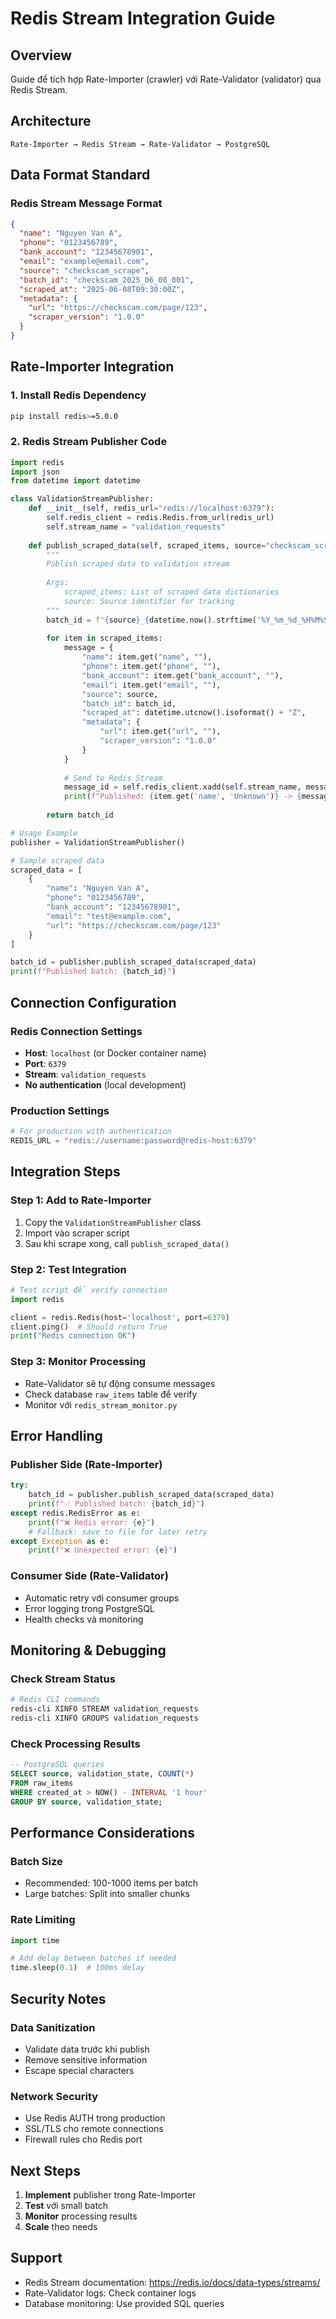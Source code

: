 # Redis Stream Integration Guide

## Overview
Guide để tích hợp Rate-Importer (crawler) với Rate-Validator (validator) qua Redis Stream.

## Architecture
```
Rate-Importer → Redis Stream → Rate-Validator → PostgreSQL
```

## Data Format Standard

### Redis Stream Message Format
```json
{
  "name": "Nguyen Van A",
  "phone": "0123456789", 
  "bank_account": "12345678901",
  "email": "example@email.com",
  "source": "checkscam_scrape",
  "batch_id": "checkscam_2025_06_08_001",
  "scraped_at": "2025-06-08T09:30:00Z",
  "metadata": {
    "url": "https://checkscam.com/page/123",
    "scraper_version": "1.0.0"
  }
}
```

## Rate-Importer Integration

### 1. Install Redis Dependency
```bash
pip install redis>=5.0.0
```

### 2. Redis Stream Publisher Code
```python
import redis
import json
from datetime import datetime

class ValidationStreamPublisher:
    def __init__(self, redis_url="redis://localhost:6379"):
        self.redis_client = redis.Redis.from_url(redis_url)
        self.stream_name = "validation_requests"
    
    def publish_scraped_data(self, scraped_items, source="checkscam_scrape"):
        """
        Publish scraped data to validation stream
        
        Args:
            scraped_items: List of scraped data dictionaries
            source: Source identifier for tracking
        """
        batch_id = f"{source}_{datetime.now().strftime('%Y_%m_%d_%H%M%S')}"
        
        for item in scraped_items:
            message = {
                "name": item.get("name", ""),
                "phone": item.get("phone", ""),
                "bank_account": item.get("bank_account", ""),
                "email": item.get("email", ""),
                "source": source,
                "batch_id": batch_id,
                "scraped_at": datetime.utcnow().isoformat() + "Z",
                "metadata": {
                    "url": item.get("url", ""),
                    "scraper_version": "1.0.0"
                }
            }
            
            # Send to Redis Stream
            message_id = self.redis_client.xadd(self.stream_name, message)
            print(f"Published: {item.get('name', 'Unknown')} -> {message_id}")
        
        return batch_id

# Usage Example
publisher = ValidationStreamPublisher()

# Sample scraped data
scraped_data = [
    {
        "name": "Nguyen Van A",
        "phone": "0123456789",
        "bank_account": "12345678901",
        "email": "test@example.com",
        "url": "https://checkscam.com/page/123"
    }
]

batch_id = publisher.publish_scraped_data(scraped_data)
print(f"Published batch: {batch_id}")
```

## Connection Configuration

### Redis Connection Settings
- **Host**: `localhost` (or Docker container name)
- **Port**: `6379`
- **Stream**: `validation_requests`
- **No authentication** (local development)

### Production Settings
```python
# For production with authentication
REDIS_URL = "redis://username:password@redis-host:6379"
```

## Integration Steps

### Step 1: Add to Rate-Importer
1. Copy the `ValidationStreamPublisher` class
2. Import vào scraper script
3. Sau khi scrape xong, call `publish_scraped_data()`

### Step 2: Test Integration
```python
# Test script để verify connection
import redis

client = redis.Redis(host='localhost', port=6379)
client.ping()  # Should return True
print("Redis connection OK")
```

### Step 3: Monitor Processing
- Rate-Validator sẽ tự động consume messages
- Check database `raw_items` table để verify
- Monitor với `redis_stream_monitor.py`

## Error Handling

### Publisher Side (Rate-Importer)
```python
try:
    batch_id = publisher.publish_scraped_data(scraped_data)
    print(f"✅ Published batch: {batch_id}")
except redis.RedisError as e:
    print(f"❌ Redis error: {e}")
    # Fallback: save to file for later retry
except Exception as e:
    print(f"❌ Unexpected error: {e}")
```

### Consumer Side (Rate-Validator)
- Automatic retry với consumer groups
- Error logging trong PostgreSQL
- Health checks và monitoring

## Monitoring & Debugging

### Check Stream Status
```bash
# Redis CLI commands
redis-cli XINFO STREAM validation_requests
redis-cli XINFO GROUPS validation_requests
```

### Check Processing Results
```sql
-- PostgreSQL queries
SELECT source, validation_state, COUNT(*) 
FROM raw_items 
WHERE created_at > NOW() - INTERVAL '1 hour'
GROUP BY source, validation_state;
```

## Performance Considerations

### Batch Size
- Recommended: 100-1000 items per batch
- Large batches: Split into smaller chunks

### Rate Limiting
```python
import time

# Add delay between batches if needed
time.sleep(0.1)  # 100ms delay
```

## Security Notes

### Data Sanitization
- Validate data trước khi publish
- Remove sensitive information
- Escape special characters

### Network Security
- Use Redis AUTH trong production
- SSL/TLS cho remote connections
- Firewall rules cho Redis port

## Next Steps

1. **Implement** publisher trong Rate-Importer
2. **Test** với small batch
3. **Monitor** processing results
4. **Scale** theo needs

## Support

- Redis Stream documentation: https://redis.io/docs/data-types/streams/
- Rate-Validator logs: Check container logs
- Database monitoring: Use provided SQL queries
